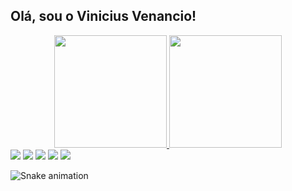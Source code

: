## Olá, sou o Vinicius Venancio!
<div align="center">
  <a href="https://github.com/Viniciusv3">
  <img height="180em" src="https://github-readme-stats.vercel.app/api?username=Viniciusv3&show_icons=true&theme=dark&include_all_commits=true&count_private=true"/>
  <img height="180em" src="https://github-readme-stats.vercel.app/api/top-langs/?username=Viniciusv3&layout=compact&langs_count=7&theme=dark"/>
</div>
<div> 
  <a href="https://www.youtube.com/channel/UCx-pPMkNZtO-ub3fHBMhASw" target="_blank"><img src="https://img.shields.io/badge/YouTube-FF0000?style=for-the-badge&logo=youtube&logoColor=white" target="_blank"></a>
  <a href="https://www.instagram.com/venanciozx/" target="_blank"><img src="https://img.shields.io/badge/-Instagram-%23E4405F?style=for-the-badge&logo=instagram&logoColor=white" target="_blank"></a>
 	<a href="https://www.twitch.tv/vinivc3" target="_blank"><img src="https://img.shields.io/badge/Twitch-9146FF?style=for-the-badge&logo=twitch&logoColor=white" target="_blank"></a>
  <a href = "mailto:vinicius.jesus@sptech.school"><img src="https://img.shields.io/badge/-Gmail-%23333?style=for-the-badge&logo=gmail&logoColor=white" target="_blank"></a>
  <a href="https://www.linkedin.com/in/vinicius-venancio-69b4a823a/" target="_blank"><img src="https://img.shields.io/badge/-LinkedIn-%230077B5?style=for-the-badge&logo=linkedin&logoColor=white" target="_blank"></a> 
 
![Snake animation](https://github.com/Viniciusv3/Viniciusv3/blob/output/github-contribution-grid-snake.svg)
 
</div>
